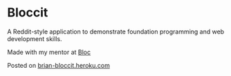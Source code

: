 # Bloccit

A Reddit-style application to demonstrate foundation programming and web development skills.

Made with my mentor at [Bloc](http://bloc.io)

Posted on <a href ="http://bloccit32.heroku.com">brian-bloccit.heroku.com</a>



